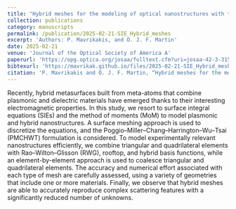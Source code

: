 ```yaml
---
title: "Hybrid meshes for the modeling of optical nanostructures with the surface integral equation method"
collection: publications
category: manuscripts
permalink: /publication/2025-02-21-SIE_Hybrid_meshes
excerpt: 'Authors: P. Mavrikakis, and O. J. F. Martin'
date: 2025-02-21
venue: 'Journal of the Optical Society of America A'
paperurl: 'https://opg.optica.org/josaa/fulltext.cfm?uri=josaa-42-3-315&id=568367'
bibtexurl: 'https://mavrikak.github.io/files/2025-02-21-SIE_Hybrid_meshes.bib'
citation: 'P. Mavrikakis and O. J. F. Martin, “Hybrid meshes for the modeling of optical nanostructures with the surface integral equation method,” J. Opt. Soc. Am. A, vol. 42, no. 3, pp. 315–326, Mar 2025.'
---
```

Recently, hybrid metasurfaces built from meta-atoms that combine plasmonic and dielectric materials have emerged thanks to their interesting electromagnetic properties. In this study, we resort to surface integral equations (SIEs) and the method of moments (MoM) to model plasmonic and hybrid nanostructures. A surface meshing approach is used to discretize the equations, and the Poggio–Miller–Chang–Harrington–Wu–Tsai (PMCHWT) formulation is considered. To model experimentally relevant nanostructures efficiently, we combine triangular and quadrilateral elements with Rao–Wilton–Glisson (RWG), rooftop, and hybrid basis functions, while an element-by-element approach is used to coalesce triangular and quadrilateral elements. The accuracy and numerical effort associated with each type of mesh are carefully assessed, using a variety of geometries that include one or more materials. Finally, we observe that hybrid meshes are able to accurately reproduce complex scattering features with a significantly reduced number of unknowns.